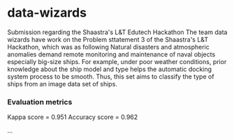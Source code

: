# data-wizards
Submission regarding the Shaastra's L&amp;T Edutech Hackathon
The team data wizards have work on the Problem sttatement 3 of the Shaastra's L&T Hackathon, which was as following
Natural disasters and atmospheric anomalies demand remote monitoring and maintenance of naval objects especially big-size ships. For example, under poor weather conditions, prior knowledge about the ship model and type helps the automatic docking system process to be smooth. Thus, this set aims to classify the type of ships from an image data set of ships.

### Evaluation metrics
Kappa score = 0.951
Accuracy score = 0.962

...
